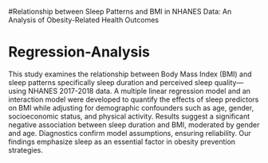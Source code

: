 #Relationship between Sleep Patterns and BMI in NHANES Data: An Analysis of Obesity-Related Health Outcomes
# Regression-Analysis

This study examines the relationship between Body Mass Index (BMI) and sleep patterns
 specifically sleep duration and perceived sleep quality—using NHANES 2017-2018 data. A
 multiple linear regression model and an interaction model were developed to quantify the effects
 of sleep predictors on BMI while adjusting for demographic confounders such as age, gender,
 socioeconomic status, and physical activity. Results suggest a significant negative association
 between sleep duration and BMI, moderated by gender and age. Diagnostics confirm model
 assumptions, ensuring reliability. Our findings emphasize sleep as an essential factor in obesity
 prevention strategies.
